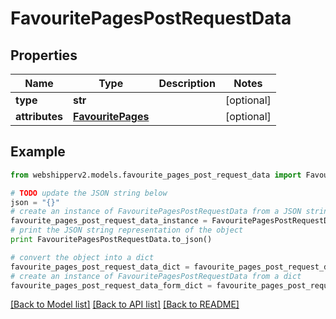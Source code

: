 # FavouritePagesPostRequestData


## Properties
Name | Type | Description | Notes
------------ | ------------- | ------------- | -------------
**type** | **str** |  | [optional] 
**attributes** | [**FavouritePages**](FavouritePages.md) |  | [optional] 

## Example

```python
from webshipperv2.models.favourite_pages_post_request_data import FavouritePagesPostRequestData

# TODO update the JSON string below
json = "{}"
# create an instance of FavouritePagesPostRequestData from a JSON string
favourite_pages_post_request_data_instance = FavouritePagesPostRequestData.from_json(json)
# print the JSON string representation of the object
print FavouritePagesPostRequestData.to_json()

# convert the object into a dict
favourite_pages_post_request_data_dict = favourite_pages_post_request_data_instance.to_dict()
# create an instance of FavouritePagesPostRequestData from a dict
favourite_pages_post_request_data_form_dict = favourite_pages_post_request_data.from_dict(favourite_pages_post_request_data_dict)
```
[[Back to Model list]](../README.md#documentation-for-models) [[Back to API list]](../README.md#documentation-for-api-endpoints) [[Back to README]](../README.md)


